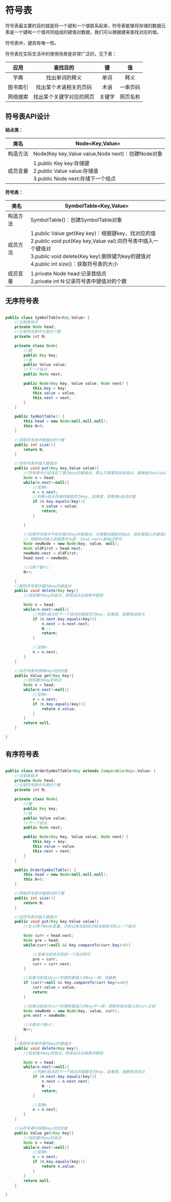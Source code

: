 # 符号表

符号表最主要的目的就是将一个键和一个值联系起来，符号表能够将存储的数据元素是一个键和一个值共同组成的键值对数据，我们可以根据键来查找对应的值。

符号表中，键具有唯一性。

符号表在实际生活中的使用场景是非常广泛的，见下表：

|   应用   |         查找目的         |   键   |    值    |
| :------: | :----------------------: | :----: | :------: |
|   字典   |      找出单词的释义      |  单词  |   释义   |
| 图书索引 |  找出某个术语相关的页码  |  术语  | 一串页码 |
| 网络搜索 | 找出某个关键字对应的网页 | 关键字 | 网页名称 |



## 符号表API设计

**结点类：**

| 类名     | Node<Key,Value>                                              |
| -------- | ------------------------------------------------------------ |
| 构造方法 | Node(Key key,Value value,Node next)：创建Node对象            |
| 成员变量 | 1.public Key key:存储键<br/>2.public Value value:存储值<br/>3.public Node next:存储下一个结点 |

**符号表：**

| 类名     | SymbolTable<Key,Value>                                       |
| -------- | ------------------------------------------------------------ |
| 构造方法 | SymbolTable()：创建SymbolTable对象                           |
| 成员方法 | 1.public Value get(Key key)：根据键key，找对应的值<br/>2.public void put(Key key,Value val):向符号表中插入一个键值对<br/>3.public void delete(Key key):删除键为key的键值对<br/>4.public int size()：获取符号表的大小 |
| 成员变量 | 1.private Node head:记录首结点<br/>2.private int N:记录符号表中键值对的个数 |



## 无序符号表

```java

public class SymbolTable<Key,Value> {
    //记录首结点
    private Node head;
    //记录符号表中元素的个数
    private int N;

    private class Node{
        //键
        public Key key;
        //值
        public Value value;
        //下一个结点
        public Node next;

        public Node(Key key, Value value, Node next) {
            this.key = key;
            this.value = value;
            this.next = next;
        }
    }

    public SymbolTable() {
        this.head = new Node(null,null,null);
        this.N=0;
    }

    //获取符号表中键值对的个数
    public int size(){
        return N;
    }

    //往符号表中插入键值对
    public void put(Key key,Value value){
        //符号表中已经存在了键为key的键值对，那么只需要找到该结点，替换值为value即可
        Node n = head;
        while(n.next!=null){
            //变换n
            n = n.next;
            //判断n结点存储的键是否为key，如果是，则替换n结点的值
            if (n.key.equals(key)){
                n.value = value;
                return;
            }

        }

        //如果符号表中不存在键为key的键值对，只需要创建新的结点，保存要插入的键值对，
        // 把新结点插入到链表的头部  head.next=新结点即可
        Node newNode = new Node(key, value, null);
        Node oldFirst = head.next;
        newNode.next = oldFirst;
        head.next = newNode;

        //元素个数+1；
        N++;

    }
    //删除符号表中键为key的键值对
    public void delete(Key key){
        //找到键为key的结点，把该结点从链表中删除

        Node n = head;
        while(n.next!=null){
            //判断n结点的下一个结点的键是否为key，如果是，就删除该结点
            if (n.next.key.equals(key)){
                n.next = n.next.next;
                N--;
                return;
            }

            //变换n
            n = n.next;
        }
    }

    //从符号表中获取key对应的值
    public Value get(Key key){
        //找到键为key的结点
        Node n = head;
        while(n.next!=null){
            //变换n
            n = n.next;
            if (n.key.equals(key)){
                return n.value;
            }
        }
        return null;
    }

}
```



## 有序符号表

```java

public class OrderSymbolTable<Key extends Comparable<Key>,Value> {
    //记录首结点
    private Node head;
    //记录符号表中元素的个数
    private int N;

    private class Node{
        //键
        public Key key;
        //值
        public Value value;
        //下一个结点
        public Node next;

        public Node(Key key, Value value, Node next) {
            this.key = key;
            this.value = value;
            this.next = next;
        }
    }

    public OrderSymbolTable() {
        this.head = new Node(null,null,null);
        this.N=0;
    }

    //获取符号表中键值对的个数
    public int size(){
        return N;
    }

    //往符号表中插入键值对
    public void put(Key key,Value value){
        //定义两个Node变量，分别记录当前结点和当前结点的上一个结点

        Node curr = head.next;
        Node pre = head;
        while(curr!=null && key.compareTo(curr.key)>0){

            //变换当前结点和前一个结点即可
            pre = curr;
            curr = curr.next;
        }

        //如果当前结点curr的键和要插入的key一样，则替换
        if (curr!=null && key.compareTo(curr.key)==0){
            curr.value = value;
            return;
        }

        //如果当前结点curr的键和要插入的key不一样，把新的结点插入到curr之前
        Node newNode = new Node(key, value, curr);
        pre.next = newNode;

        //元素的个数+1；
        N++;

    }
    //删除符号表中键为key的键值对
    public void delete(Key key){
        //找到键为key的结点，把该结点从链表中删除

        Node n = head;
        while(n.next!=null){
            //判断n结点的下一个结点的键是否为key，如果是，就删除该结点
            if (n.next.key.equals(key)){
                n.next = n.next.next;
                N--;
                return;
            }

            //变换n
            n = n.next;
        }
    }

    //从符号表中获取key对应的值
    public Value get(Key key){
        //找到键为key的结点
        Node n = head;
        while(n.next!=null){
            //变换n
            n = n.next;
            if (n.key.equals(key)){
                return n.value;
            }
        }
        return null;
    }

}
```

